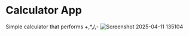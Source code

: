 # Calculator App
Simple calculator that performs +,*,/,-
![Screenshot 2025-04-11 135104](https://github.com/user-attachments/assets/efbd51d7-3910-4409-b175-06c32f01eab0)
